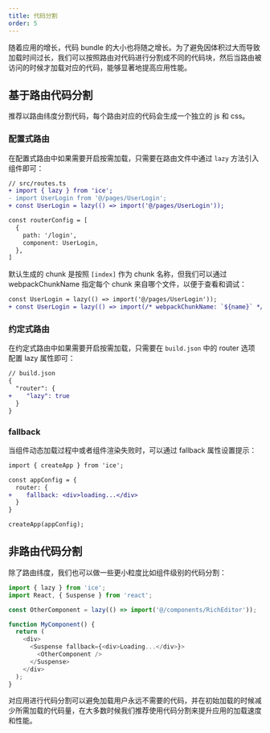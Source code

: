 ```yaml
---
title: 代码分割
order: 5
---
```


随着应用的增长，代码 bundle 的大小也将随之增长。为了避免因体积过大而导致加载时间过长，我们可以按照路由对代码进行分割成不同的代码块，然后当路由被访问的时候才加载对应的代码，能够显著地提高应用性能。

## 基于路由代码分割

推荐以路由纬度分割代码，每个路由对应的代码会生成一个独立的 js 和 css。

### 配置式路由

在配置式路由中如果需要开启按需加载，只需要在路由文件中通过 `lazy` 方法引入组件即可：

```diff
// src/routes.ts
+ import { lazy } from 'ice';
- import UserLogin from '@/pages/UserLogin';
+ const UserLogin = lazy(() => import('@/pages/UserLogin'));

const routerConfig = [
  {
    path: '/login',
    component: UserLogin,
  },
]
```

默认生成的 chunk 是按照 `[index]` 作为 chunk 名称，但我们可以通过 webpackChunkName 指定每个 chunk 来自哪个文件，以便于查看和调试：

```diff
const UserLogin = lazy(() => import('@/pages/UserLogin'));
+ const UserLogin = lazy(() => import(/* webpackChunkName: `${name}` */'@/pages/UserLogin'));
```

### 约定式路由

在约定式路由中如果需要开启按需加载，只需要在 `build.json` 中的 router 选项配置 lazy 属性即可：

```diff
// build.json
{
  "router": {
+    "lazy": true
  }
}
```

### fallback

当组件动态加载过程中或者组件渲染失败时，可以通过 fallback 属性设置提示：

```diff
import { createApp } from 'ice';

const appConfig = {
  router: {
+    fallback: <div>loading...</div>
  }
}

createApp(appConfig);
```

## 非路由代码分割

除了路由纬度，我们也可以做一些更小粒度比如组件级别的代码分割：

```ts
import { lazy } from 'ice';
import React, { Suspense } from 'react';

const OtherComponent = lazy(() => import('@/components/RichEditor'));

function MyComponent() {
  return (
    <div>
      <Suspense fallback={<div>Loading...</div>}>
        <OtherComponent />
      </Suspense>
    </div>
  );
}
```

对应用进行代码分割可以避免加载用户永远不需要的代码，并在初始加载的时候减少所需加载的代码量，在大多数时候我们推荐使用代码分割来提升应用的加载速度和性能。